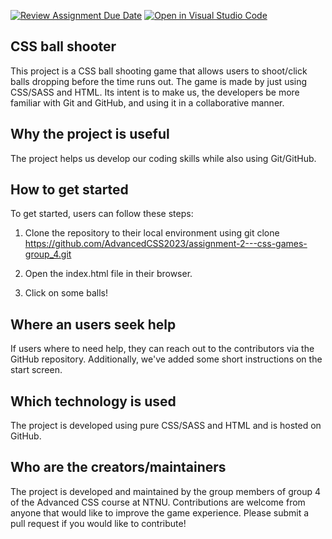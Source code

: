 [![Review Assignment Due Date](https://classroom.github.com/assets/deadline-readme-button-24ddc0f5d75046c5622901739e7c5dd533143b0c8e959d652212380cedb1ea36.svg)](https://classroom.github.com/a/LlYauwvp)
[![Open in Visual Studio Code](https://classroom.github.com/assets/open-in-vscode-718a45dd9cf7e7f842a935f5ebbe5719a5e09af4491e668f4dbf3b35d5cca122.svg)](https://classroom.github.com/online_ide?assignment_repo_id=10811035&assignment_repo_type=AssignmentRepo)


## CSS ball shooter

This project is a CSS ball shooting game that allows users to shoot/click balls dropping before the time runs out. The game is made by just using CSS/SASS and HTML. Its intent is to make us, the developers be more familiar with Git and GitHub, and using it in a collaborative manner.

## Why the project is useful

The project helps us develop our coding skills while also using Git/GitHub. 

## How to get started 

To get started, users can follow these steps:

1. Clone the repository to their local environment using git clone https://github.com/AdvancedCSS2023/assignment-2---css-games-group_4.git

2. Open the index.html file in their browser.

3. Click on some balls!

## Where an users seek help

If users where to need help, they can reach out to the contributors via the GitHub repository. Additionally, we've added some short instructions on the start screen. 

## Which technology is used

The project is developed using pure CSS/SASS and HTML and is hosted on GitHub.

## Who are the creators/maintainers 

The project is developed and maintained by the group members of group 4 of the Advanced CSS course at NTNU. Contributions are welcome from anyone that would like to improve the game experience. Please submit a pull request if you would like to contribute!   

